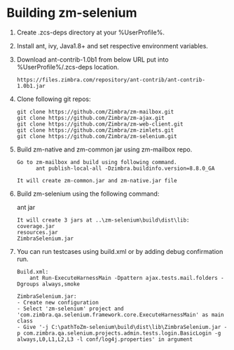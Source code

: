 # Building zm-selenium

1. Create .zcs-deps directory at your %UserProfile%.
2. Install ant, ivy, Java1.8+ and set respective environment variables.
3. Download ant-contrib-1.0b1 from below URL put into %UserProfile%/.zcs-deps location.
    ```
    https://files.zimbra.com/repository/ant-contrib/ant-contrib-1.0b1.jar
    ```
4. Clone following git repos:
    ```
    git clone https://github.com/Zimbra/zm-mailbox.git
    git clone https://github.com/Zimbra/zm-ajax.git
    git clone https://github.com/Zimbra/zm-web-client.git
    git clone https://github.com/Zimbra/zm-zimlets.git
    git clone https://github.com/Zimbra/zm-selenium.git
    ```
5. Build zm-native and zm-common jar using zm-mailbox repo.
   ```
   Go to zm-mailbox and build using following command.
         ant publish-local-all -Dzimbra.buildinfo.version=8.8.0_GA
 
   It will create zm-common.jar and zm-native.jar file
6. Build zm-selenium using the following command:

    ant jar
    ```
    It will create 3 jars at ..\zm-selenium\build\dist\lib:
    coverage.jar
    resources.jar
    ZimbraSelenium.jar
7. You can run testcases using build.xml or by adding debug confirmation run.
    ```
    Build.xml:
        ant Run-ExecuteHarnessMain -Dpattern ajax.tests.mail.folders -Dgroups always,smoke

    ZimbraSelenium.jar:
    - Create new configuration
    - Select 'zm-selenium' project and 'com.zimbra.qa.selenium.framework.core.ExecuteHarnessMain' as main class
    - Give '-j C:\pathToZm-selenium\build\dist\lib\ZimbraSelenium.jar -p com.zimbra.qa.selenium.projects.admin.tests.login.BasicLogin -g always,L0,L1,L2,L3 -l conf/log4j.properties' in argument
